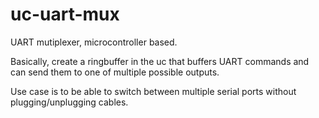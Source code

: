 # uc-uart-mux
UART mutiplexer, microcontroller based. 

Basically, create a ringbuffer in the uc that buffers UART commands and can send them to one of multiple possible outputs. 

Use case is to be able to switch between multiple serial ports without plugging/unplugging cables.